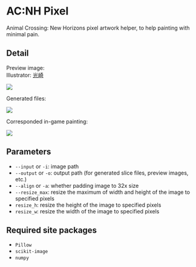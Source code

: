 # AC:NH Pixel

Animal Crossing: New Horizons pixel artwork helper, to help painting with minimal pain.

## Detail

Preview image:  
Illustrator: [光崎](https://www.pixiv.net/users/73152)

![](https://cdn.zhouxuebin.club/data/2020/04/preview.png)

Generated files:

![](https://cdn.zhouxuebin.club/data/2020/04/2020-04-15%20155600.png)

Corresponded in-game painting:

![](https://cdn.zhouxuebin.club/data/2020/04/2020-04-15%20155915.png)

## Parameters

- `--input` or `-i`: image path
- `--output` or `-o`: output path (for generated slice files, preview images, etc.)
- `--align` or `-a`: whether padding image to 32x size
- `--resize_max`: resize the maximum of width and height of the image to specified pixels
- `resize_h`: resize the height of the image to specified pixels
- `resize_w`: resize the width of the image to specified pixels

## Required site packages

- `Pillow`
- `scikit-image`
- `numpy`
